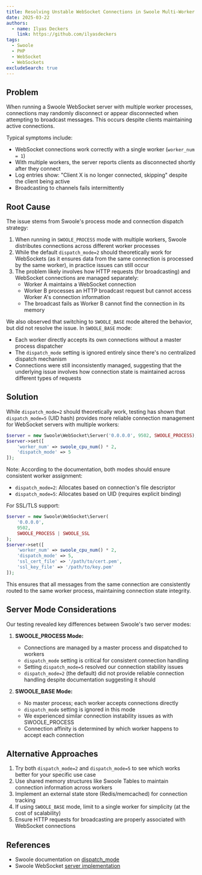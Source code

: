 ```yaml
---
title: Resolving Unstable WebSocket Connections in Swoole Multi-Worker Environments
date: 2025-03-22
authors:
  - name: Ilyas Deckers
    link: https://github.com/ilyasdeckers
tags:
  - Swoole
  - PHP
  - WebSocket
  - WebSockets
excludeSearch: true
---
```


## Problem

When running a Swoole WebSocket server with multiple worker processes, connections may randomly disconnect or appear 
disconnected when attempting to broadcast messages. This occurs despite clients maintaining active connections.

Typical symptoms include:
- WebSocket connections work correctly with a single worker (`worker_num = 1`)
- With multiple workers, the server reports clients as disconnected shortly after they connect
- Log entries show: "Client X is no longer connected, skipping" despite the client being active
- Broadcasting to channels fails intermittently

## Root Cause

The issue stems from Swoole's process mode and connection dispatch strategy:

1. When running in `SWOOLE_PROCESS` mode with multiple workers, Swoole distributes connections across different worker processes
2. While the default `dispatch_mode=2` should theoretically work for WebSockets (as it ensures data from the same connection is processed by the same worker), in practice issues can still occur
3. The problem likely involves how HTTP requests (for broadcasting) and WebSocket connections are managed separately:
    - Worker A maintains a WebSocket connection
    - Worker B processes an HTTP broadcast request but cannot access Worker A's connection information
    - The broadcast fails as Worker B cannot find the connection in its memory

We also observed that switching to `SWOOLE_BASE` mode altered the behavior, but did not resolve the issue. In `SWOOLE_BASE` mode:
- Each worker directly accepts its own connections without a master process dispatcher
- The `dispatch_mode` setting is ignored entirely since there's no centralized dispatch mechanism
- Connections were still inconsistently managed, suggesting that the underlying issue involves how connection state is maintained across different types of requests

## Solution

While `dispatch_mode=2` should theoretically work, testing has shown that `dispatch_mode=5` (UID hash) provides more reliable connection management for WebSocket servers with multiple workers:

```php
$server = new Swoole\WebSocket\Server('0.0.0.0', 9502, SWOOLE_PROCESS);
$server->set([
    'worker_num' => swoole_cpu_num() * 2,
    'dispatch_mode' => 5
]);
```

Note: According to the documentation, both modes should ensure consistent worker assignment:
- `dispatch_mode=2`: Allocates based on connection's file descriptor
- `dispatch_mode=5`: Allocates based on UID (requires explicit binding)

For SSL/TLS support:

```php
$server = new Swoole\WebSocket\Server(
    '0.0.0.0', 
    9502, 
    SWOOLE_PROCESS | SWOOLE_SSL
);
$server->set([
    'worker_num' => swoole_cpu_num() * 2,
    'dispatch_mode' => 5,
    'ssl_cert_file' => '/path/to/cert.pem',
    'ssl_key_file' => '/path/to/key.pem'
]);
```

This ensures that all messages from the same connection are consistently routed to the same worker process, maintaining connection state integrity.

## Server Mode Considerations

Our testing revealed key differences between Swoole's two server modes:

1. **SWOOLE_PROCESS Mode:**
    - Connections are managed by a master process and dispatched to workers
    - `dispatch_mode` setting is critical for consistent connection handling
    - Setting `dispatch_mode=5` resolved our connection stability issues
    - `dispatch_mode=2` (the default) did not provide reliable connection handling despite documentation suggesting it should

2. **SWOOLE_BASE Mode:**
    - No master process; each worker accepts connections directly
    - `dispatch_mode` setting is ignored in this mode
    - We experienced similar connection instability issues as with SWOOLE_PROCESS
    - Connection affinity is determined by which worker happens to accept each connection

## Alternative Approaches

1. Try both `dispatch_mode=2` and `dispatch_mode=5` to see which works better for your specific use case
2. Use shared memory structures like Swoole Tables to maintain connection information across workers
3. Implement an external state store (Redis/memcached) for connection tracking
4. If using `SWOOLE_BASE` mode, limit to a single worker for simplicity (at the cost of scalability)
5. Ensure HTTP requests for broadcasting are properly associated with WebSocket connections

## References

- Swoole documentation on [dispatch_mode](https://openswoole.com/docs/modules/swoole-server-doc)
- Swoole WebSocket [server implementation](https://openswoole.com/docs/modules/swoole-websocket-server-doc)